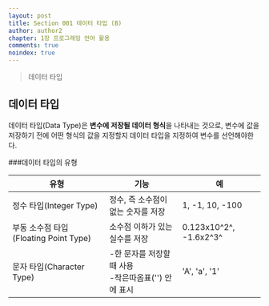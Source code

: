 ```yaml
---
layout: post
title: Section 001 데이터 타입 (B)
author: author2
chapter: 1장 프로그래밍 언어 활용
comments: true
noindex: true
---
```

>데이터 타입

## 데이터 타입

데이터 타입(Data Type)은 **변수에 저장될 데이터 형식**을 나타내는 것으로, 변수에 값을 저장하기 전에 어떤 형식의 값을 지정할지 데이터 타입을 지정하여 변수를 선언해야한다.

###데이터 타입의 유형

|유형   |기능|예|
|------|----|---|
|정수 타입(Integer Type)|정수, 즉 소수점이 없는 숫자를 저장|1, -1, 10, -100|
|부동 소수점 타입(Floating Point Type)|소수점 이하가 있는 실수를 저장|0.123x10^2^, -1.6x2^3^|
|문자 타입(Character Type)|-한 문자를 저장할때 사용 <br> -작은따옴표('') 안에 표시|'A', 'a', '1'|
